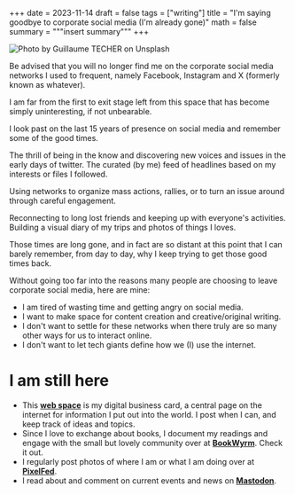 +++
date = 2023-11-14
draft = false
tags = ["writing"]
title = "I'm saying goodbye to corporate social media (I'm already gone)"
math = false
summary = """insert summary"""
+++

![Photo by Guillaume TECHER on Unsplash](/img/sortie.jpg "Photo by Guillaume TECHER on Unsplash")

Be advised that you will no longer find me on the corporate social media networks I used to frequent, namely Facebook, Instagram and X (formerly known as whatever). 

I am far from the first to exit stage left from this space that has become simply uninteresting, if not unbearable.

I look past on the last 15 years of presence on social media and remember some of the good times. 

The thrill of being in the know and discovering new voices and issues in the early days of twitter. The curated (by me) feed of headlines based on my interests or files I followed. 

Using networks to organize mass actions, rallies, or to turn an issue around through careful engagement.

Reconnecting to long lost friends and keeping up with everyone's activities. Building a visual diary of my trips and photos of things I loves. 

Those times are long gone, and in fact are so distant at this point that I can barely remember, from day to day, why I keep trying to get those good times back.

Without going too far into the reasons many people are choosing to leave corporate social media, here are mine:
- I am tired of wasting time and getting angry on social media.
- I want to make space for content creation and creative/original writing.
- I don't want to settle for these networks when there truly are so many other ways for us to interact online.
- I don't want to let tech giants define how we (I) use the internet.

# I am still here
- This [**web space**](https://roxannedubois.ca/) is my digital business card, a central page on the internet for information I put out into the world. I post when I can, and keep track of ideas and topics.
- Since I love to exchange about books, I document my readings and engage with the small but lovely community over at [**BookWyrm**](https://bookwyrm.social/user/roxdub). Check it out.
- I regularly post photos of where I am or what I am doing over at [**PixelFed**](https://pixelfed.social/roxdub).
- I read about and comment on current events and news on [**Mastodon**](https://social.cpress.org/@roxdub).


